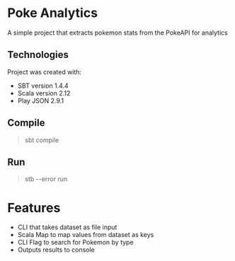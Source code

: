 # Poke Analytics

A simple project that extracts pokemon stats from the PokeAPI for analytics

## Technologies

Project was created with:

- SBT version 1.4.4
- Scala version 2.12
- Play JSON 2.9.1

## Compile

> sbt compile

<!-- ## Test
>sbt test -->

## Run

> stb --error run

<!-- # Requirements
- [ ] Written in Scala/SBT
- [ ] Takes input from CLI
    - [ ] CSV or JSON simple datasets
    - [ ] Flags/environment variables
    - [ ] arguments
- [ ] Parses datasets into a Collection
    - [ ] Every line parsed into arrays
    - [ ] Every item in a line is gathered into a Map
- [ ] Analysis
    - [ ] Count every instance of a key from the Map
- [ ] Output analysis
    - [ ] Output to STDOUT
    - [ ] Output to File
    - [ ] Output to MongoDB -->

# Features

- CLI that takes dataset as file input
- Scala Map to map values from dataset as keys
- CLI Flag to search for Pokemon by type
- Outputs results to console
<!-- - [ ] Aggregate and count (Reduce) all keys
- [ ] Return list of counts
- [ ] Well documented and extensive code coverage with unit tests
- [ ] Logs events and output to files and NoSQL databases -->
